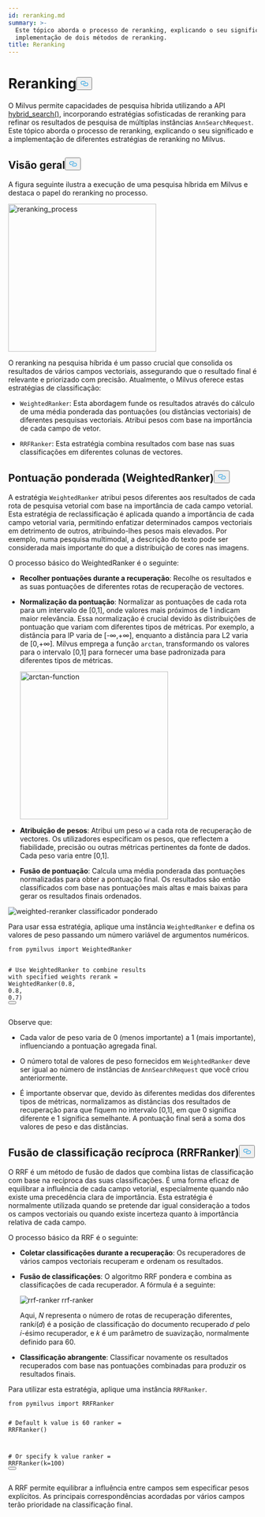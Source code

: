 ```yaml
---
id: reranking.md
summary: >-
  Este tópico aborda o processo de reranking, explicando o seu significado e a
  implementação de dois métodos de reranking.
title: Reranking
---
```

<h1 id="Reranking" class="common-anchor-header">Reranking<button data-href="#Reranking" class="anchor-icon" translate="no">
      <svg translate="no"
        aria-hidden="true"
        focusable="false"
        height="20"
        version="1.1"
        viewBox="0 0 16 16"
        width="16"
      >
        <path
          fill="#0092E4"
          fill-rule="evenodd"
          d="M4 9h1v1H4c-1.5 0-3-1.69-3-3.5S2.55 3 4 3h4c1.45 0 3 1.69 3 3.5 0 1.41-.91 2.72-2 3.25V8.59c.58-.45 1-1.27 1-2.09C10 5.22 8.98 4 8 4H4c-.98 0-2 1.22-2 2.5S3 9 4 9zm9-3h-1v1h1c1 0 2 1.22 2 2.5S13.98 12 13 12H9c-.98 0-2-1.22-2-2.5 0-.83.42-1.64 1-2.09V6.25c-1.09.53-2 1.84-2 3.25C6 11.31 7.55 13 9 13h4c1.45 0 3-1.69 3-3.5S14.5 6 13 6z"
        ></path>
      </svg>
    </button></h1><p>O Milvus permite capacidades de pesquisa híbrida utilizando a API <a href="https://milvus.io/api-reference/pymilvus/v2.4.x/ORM/Collection/hybrid_search.md">hybrid_search()</a>, incorporando estratégias sofisticadas de reranking para refinar os resultados de pesquisa de múltiplas instâncias <code translate="no">AnnSearchRequest</code>. Este tópico aborda o processo de reranking, explicando o seu significado e a implementação de diferentes estratégias de reranking no Milvus.</p>
<h2 id="Overview" class="common-anchor-header">Visão geral<button data-href="#Overview" class="anchor-icon" translate="no">
      <svg translate="no"
        aria-hidden="true"
        focusable="false"
        height="20"
        version="1.1"
        viewBox="0 0 16 16"
        width="16"
      >
        <path
          fill="#0092E4"
          fill-rule="evenodd"
          d="M4 9h1v1H4c-1.5 0-3-1.69-3-3.5S2.55 3 4 3h4c1.45 0 3 1.69 3 3.5 0 1.41-.91 2.72-2 3.25V8.59c.58-.45 1-1.27 1-2.09C10 5.22 8.98 4 8 4H4c-.98 0-2 1.22-2 2.5S3 9 4 9zm9-3h-1v1h1c1 0 2 1.22 2 2.5S13.98 12 13 12H9c-.98 0-2-1.22-2-2.5 0-.83.42-1.64 1-2.09V6.25c-1.09.53-2 1.84-2 3.25C6 11.31 7.55 13 9 13h4c1.45 0 3-1.69 3-3.5S14.5 6 13 6z"
        ></path>
      </svg>
    </button></h2><p>A figura seguinte ilustra a execução de uma pesquisa híbrida em Milvus e destaca o papel do reranking no processo.</p>
<p><img translate="no" src="/docs/v2.5.x/assets/multi-vector-rerank.png" alt="reranking_process" width="300"/></p>
<p>O reranking na pesquisa híbrida é um passo crucial que consolida os resultados de vários campos vectoriais, assegurando que o resultado final é relevante e priorizado com precisão. Atualmente, o Milvus oferece estas estratégias de classificação:</p>
<ul>
<li><p><code translate="no">WeightedRanker</code>: Esta abordagem funde os resultados através do cálculo de uma média ponderada das pontuações (ou distâncias vectoriais) de diferentes pesquisas vectoriais. Atribui pesos com base na importância de cada campo de vetor.</p></li>
<li><p><code translate="no">RRFRanker</code>: Esta estratégia combina resultados com base nas suas classificações em diferentes colunas de vectores.</p></li>
</ul>
<h2 id="Weighted-Scoring-WeightedRanker" class="common-anchor-header">Pontuação ponderada (WeightedRanker)<button data-href="#Weighted-Scoring-WeightedRanker" class="anchor-icon" translate="no">
      <svg translate="no"
        aria-hidden="true"
        focusable="false"
        height="20"
        version="1.1"
        viewBox="0 0 16 16"
        width="16"
      >
        <path
          fill="#0092E4"
          fill-rule="evenodd"
          d="M4 9h1v1H4c-1.5 0-3-1.69-3-3.5S2.55 3 4 3h4c1.45 0 3 1.69 3 3.5 0 1.41-.91 2.72-2 3.25V8.59c.58-.45 1-1.27 1-2.09C10 5.22 8.98 4 8 4H4c-.98 0-2 1.22-2 2.5S3 9 4 9zm9-3h-1v1h1c1 0 2 1.22 2 2.5S13.98 12 13 12H9c-.98 0-2-1.22-2-2.5 0-.83.42-1.64 1-2.09V6.25c-1.09.53-2 1.84-2 3.25C6 11.31 7.55 13 9 13h4c1.45 0 3-1.69 3-3.5S14.5 6 13 6z"
        ></path>
      </svg>
    </button></h2><p>A estratégia <code translate="no">WeightedRanker</code> atribui pesos diferentes aos resultados de cada rota de pesquisa vetorial com base na importância de cada campo vetorial. Esta estratégia de reclassificação é aplicada quando a importância de cada campo vetorial varia, permitindo enfatizar determinados campos vectoriais em detrimento de outros, atribuindo-lhes pesos mais elevados. Por exemplo, numa pesquisa multimodal, a descrição do texto pode ser considerada mais importante do que a distribuição de cores nas imagens.</p>
<p>O processo básico do WeightedRanker é o seguinte:</p>
<ul>
<li><p><strong>Recolher pontuações durante a recuperação</strong>: Recolhe os resultados e as suas pontuações de diferentes rotas de recuperação de vectores.</p></li>
<li><p><strong>Normalização da pontuação</strong>: Normalizar as pontuações de cada rota para um intervalo de [0,1], onde valores mais próximos de 1 indicam maior relevância. Essa normalização é crucial devido às distribuições de pontuação que variam com diferentes tipos de métricas. Por exemplo, a distância para IP varia de [-∞,+∞], enquanto a distância para L2 varia de [0,+∞]. Milvus emprega a função <code translate="no">arctan</code>, transformando os valores para o intervalo [0,1] para fornecer uma base padronizada para diferentes tipos de métricas.</p>
<p><img translate="no" src="/docs/v2.5.x/assets/arctan.png" alt="arctan-function" width="300"/></p></li>
<li><p><strong>Atribuição de pesos</strong>: Atribui um peso <code translate="no">w𝑖</code> a cada rota de recuperação de vectores. Os utilizadores especificam os pesos, que reflectem a fiabilidade, precisão ou outras métricas pertinentes da fonte de dados. Cada peso varia entre [0,1].</p></li>
<li><p><strong>Fusão de pontuação</strong>: Calcula uma média ponderada das pontuações normalizadas para obter a pontuação final. Os resultados são então classificados com base nas pontuações mais altas e mais baixas para gerar os resultados finais ordenados.</p></li>
</ul>
<p>
  
   <span class="img-wrapper"> <img translate="no" src="/docs/v2.5.x//assets/weighted-reranker.png" alt="weighted-reranker" class="doc-image" id="weighted-reranker" />
   </span> <span class="img-wrapper"> <span>classificador ponderado</span> </span></p>
<p>Para usar essa estratégia, aplique uma instância <code translate="no">WeightedRanker</code> e defina os valores de peso passando um número variável de argumentos numéricos.</p>
<pre><code translate="no" class="language-python"><span class="hljs-keyword">from</span> pymilvus <span class="hljs-keyword">import</span> WeightedRanker

<span class="hljs-comment"># Use WeightedRanker to combine results with specified weights</span>
rerank = WeightedRanker(<span class="hljs-number">0.8</span>, <span class="hljs-number">0.8</span>, <span class="hljs-number">0.7</span>) 
<button class="copy-code-btn"></button></code></pre>
<p>Observe que:</p>
<ul>
<li><p>Cada valor de peso varia de 0 (menos importante) a 1 (mais importante), influenciando a pontuação agregada final.</p></li>
<li><p>O número total de valores de peso fornecidos em <code translate="no">WeightedRanker</code> deve ser igual ao número de instâncias de <code translate="no">AnnSearchRequest</code> que você criou anteriormente.</p></li>
<li><p>É importante observar que, devido às diferentes medidas dos diferentes tipos de métricas, normalizamos as distâncias dos resultados de recuperação para que fiquem no intervalo [0,1], em que 0 significa diferente e 1 significa semelhante. A pontuação final será a soma dos valores de peso e das distâncias.</p></li>
</ul>
<h2 id="Reciprocal-Rank-Fusion-RRFRanker" class="common-anchor-header">Fusão de classificação recíproca (RRFRanker)<button data-href="#Reciprocal-Rank-Fusion-RRFRanker" class="anchor-icon" translate="no">
      <svg translate="no"
        aria-hidden="true"
        focusable="false"
        height="20"
        version="1.1"
        viewBox="0 0 16 16"
        width="16"
      >
        <path
          fill="#0092E4"
          fill-rule="evenodd"
          d="M4 9h1v1H4c-1.5 0-3-1.69-3-3.5S2.55 3 4 3h4c1.45 0 3 1.69 3 3.5 0 1.41-.91 2.72-2 3.25V8.59c.58-.45 1-1.27 1-2.09C10 5.22 8.98 4 8 4H4c-.98 0-2 1.22-2 2.5S3 9 4 9zm9-3h-1v1h1c1 0 2 1.22 2 2.5S13.98 12 13 12H9c-.98 0-2-1.22-2-2.5 0-.83.42-1.64 1-2.09V6.25c-1.09.53-2 1.84-2 3.25C6 11.31 7.55 13 9 13h4c1.45 0 3-1.69 3-3.5S14.5 6 13 6z"
        ></path>
      </svg>
    </button></h2><p>O RRF é um método de fusão de dados que combina listas de classificação com base na recíproca das suas classificações. É uma forma eficaz de equilibrar a influência de cada campo vetorial, especialmente quando não existe uma precedência clara de importância. Esta estratégia é normalmente utilizada quando se pretende dar igual consideração a todos os campos vectoriais ou quando existe incerteza quanto à importância relativa de cada campo.</p>
<p>O processo básico da RRF é o seguinte:</p>
<ul>
<li><p><strong>Coletar classificações durante a recuperação</strong>: Os recuperadores de vários campos vectoriais recuperam e ordenam os resultados.</p></li>
<li><p><strong>Fusão de classificações</strong>: O algoritmo RRF pondera e combina as classificações de cada recuperador. A fórmula é a seguinte:</p>
<p>
  
   <span class="img-wrapper"> <img translate="no" src="/docs/v2.5.x//assets/rrf-ranker.png" alt="rrf-ranker" class="doc-image" id="rrf-ranker" />
   </span> <span class="img-wrapper"> <span>rrf-ranker</span> </span></p>
<p>Aqui, 𝑁 representa o número de rotas de recuperação diferentes, rank𝑖(𝑑) é a posição de classificação do documento recuperado 𝑑 pelo 𝑖-ésimo recuperador, e 𝑘 é um parâmetro de suavização, normalmente definido para 60.</p></li>
<li><p><strong>Classificação abrangente</strong>: Classificar novamente os resultados recuperados com base nas pontuações combinadas para produzir os resultados finais.</p></li>
</ul>
<p>Para utilizar esta estratégia, aplique uma instância <code translate="no">RRFRanker</code>.</p>
<pre><code translate="no" class="language-python"><span class="hljs-keyword">from</span> pymilvus <span class="hljs-keyword">import</span> RRFRanker

<span class="hljs-comment"># Default k value is 60</span>
ranker = RRFRanker()

<span class="hljs-comment"># Or specify k value</span>
ranker = RRFRanker(k=<span class="hljs-number">100</span>)
<button class="copy-code-btn"></button></code></pre>
<p>A RRF permite equilibrar a influência entre campos sem especificar pesos explícitos. As principais correspondências acordadas por vários campos terão prioridade na classificação final.</p>
